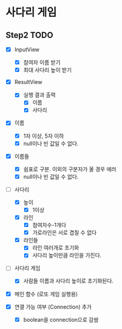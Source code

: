 # 사다리 게임

## Step2 TODO
- [X] InputView
  - [X] 참여자 이름 받기
  - [X] 최대 사다리 높이 받기

- [X] ResultView
  - [X] 실행 결과 출력
    - [X] 이름
    - [X] 사다리

- [X] 이름
  - [X] 1자 이상, 5자 이하
  - [X] null이나 빈 값일 수 없다.
- [X] 이름들
  - [X] 쉼표로 구분. 이외의 구분자가 올 경우 에러
  - [X] null이나 빈 값일 수 없다.

- [ ] 사다리
  - [X] 높이
    - [x] 1이상
  - [X] 라인
    - [X] 참여자수-1개다
    - [X] 가로라인은 서로 겹칠 수 없다
  - [X] 라인들
    - [X] 라인 여러개로 초기화
    - [X] 사다리 높이만큼 라인을 가진다.

- [ ] 사다리 게임
  - [X] 사람들 이름과 사다리 높이로 초기화된다.

- [X] 메인 함수 (로또 게임 실행용)

- [X] 연결 가능 여부 (Connection) 추가
  - [X] boolean을 connection으로 감쌈

 